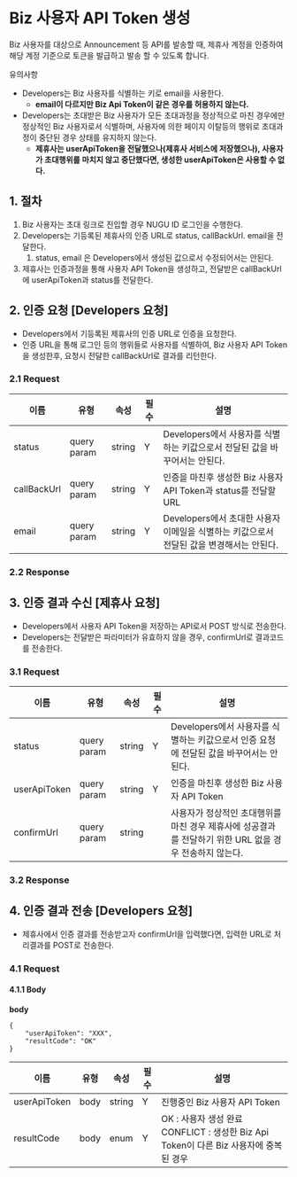 # Biz 사용자 API Token 생성

Biz 사용자를 대상으로 Announcement 등 API를 발송할 때, 제휴사 계정을 인증하여 해당 계정 기준으로 토큰을 발급하고 발송 할 수 있도록 합니다.

유의사항

* Developers는 Biz 사용자를 식별하는 키로 email을 사용한다.
  * **email이 다르지만 Biz Api Token이 같은 경우를 허용하지 않는다.**
* Developers는 초대받은 Biz 사용자가 모든 초대과정을 정상적으로 마친 경우에만 정상적인 Biz 사용자로서 식별하며, 사용자에 의한 페이지 이탈등의 행위로 초대과정이 중단된 경우 상태를 유지하지 않는다.
  * **제휴사는 userApiToken을 전달했으나(제휴사 서비스에 저장했으나), 사용자가 초대행위를 마치지 않고 중단했다면, 생성한 userApiToken은 사용할 수 없다.**

## 1. 절차 <a href="#biz-apitoken-v1-1." id="biz-apitoken-v1-1."></a>

1. Biz 사용자는 초대 링크로 진입할 경우 NUGU ID 로그인을 수행한다.
2. Developers는 기등록된 제휴사의 인증 URL로 status, callBackUrl. email을 전달한다.
   1. status, email 은 Developers에서 생성된 값으로서 수정되어서는 안된다.
3. 제휴사는 인증과정을 통해 사용자 API Token을 생성하고, 전달받은 callBackUrl에 userApiToken과 status를 전달한다.

## 2. 인증 요청 \[Developers 요청] <a href="#biz-apitoken-v1-2.-developers" id="biz-apitoken-v1-2.-developers"></a>

* Developers에서 기등록된 제휴사의 인증 URL로 인증을 요청한다.
* 인증 URL을 통해 로그인 등의 행위들로 사용자를 식별하여, Biz 사용자 API Token을 생성한후, 요청시 전달한 callBackUrl로 결과를 리턴한다.

### 2.1 Request <a href="#biz-apitoken-v1-2.1request" id="biz-apitoken-v1-2.1request"></a>

| 이름          | 유형          | 속성     | 필수 | 설명                                                     |
| ----------- | ----------- | ------ | -- | ------------------------------------------------------ |
| status      | query param | string | Y  | Developers에서 사용자를 식별하는 키값으로서 전달된 값을 바꾸어서는 안된다.         |
| callBackUrl | query param | string | Y  | 인증을 마친후 생성한 Biz 사용자 API Token과 status를 전달할 URL         |
| email       | query param | string | Y  | Developers에서 초대한 사용자 이메일을 식별하는 키값으로서 전달된 값을 변경해서는 안된다. |

### 2.2 Response <a href="#biz-apitoken-v1-2.2response" id="biz-apitoken-v1-2.2response"></a>

## 3. 인증 결과 수신 \[제휴사 요청] <a href="#biz-apitoken-v1-3." id="biz-apitoken-v1-3."></a>

* Developers에서 사용자 API Token을 저장하는 API로서 POST 방식로 전송한다.
* Developers는 전달받은 파라미터가 유효하지 않을 경우, confirmUrl로 결과코드를 전송한다.

### 3.1 Request <a href="#biz-apitoken-v1-2.1request.1" id="biz-apitoken-v1-2.1request.1"></a>

| 이름           | 유형          | 속성     | 필수 | 설명                                                           |
| ------------ | ----------- | ------ | -- | ------------------------------------------------------------ |
| status       | query param | string | Y  | Developers에서 사용자를 식별하는 키값으로서 인증 요청에 전달된 값을 바꾸어서는 안된다.        |
| userApiToken | query param | string | Y  | 인증을 마친후 생성한 Biz 사용자 API Token                                |
| confirmUrl   | query param | string |    | 사용자가 정상적인 초대행위를 마친 경우 제휴사에 성공결과를 전달하기 위한 URL 없을 경우 전송하지 않는다. |

### 3.2 Response <a href="#biz-apitoken-v1-2.2response.1" id="biz-apitoken-v1-2.2response.1"></a>

## 4. 인증 결과 전송 \[Developers 요청] <a href="#biz-apitoken-v1-4.-developers" id="biz-apitoken-v1-4.-developers"></a>

* 제휴사에서 인증 결과를 전송받고자 confirmUrl을 입력했다면, 입력한 URL로 처리결과를 POST로 전송한다.

### 4.1 Request <a href="#biz-apitoken-v1-4.1request" id="biz-apitoken-v1-4.1request"></a>

#### 4.1.1 Body <a href="#biz-apitoken-v1-4.1.1body" id="biz-apitoken-v1-4.1.1body"></a>

**body**

```
{
    "userApiToken": "XXX",
    "resultCode": "OK"
}
```

| 이름           | 유형   | 속성     | 필수 | 설명                                                              |
| ------------ | ---- | ------ | -- | --------------------------------------------------------------- |
| userApiToken | body | string | Y  | 진행중인 Biz 사용자 API Token                                          |
| resultCode   | body | enum   | Y  | OK : 사용자 생성 완료 CONFLICT : 생성한 Biz Api Token이 다른 Biz 사용자에 중복된 경우 |
